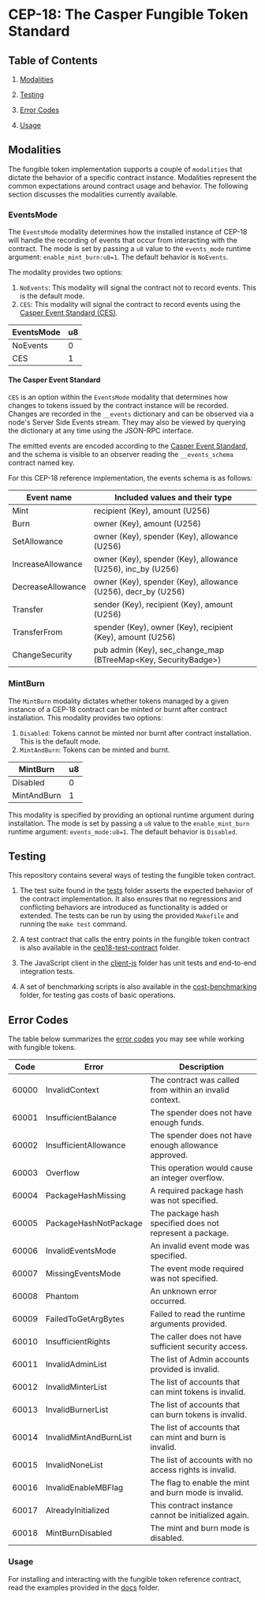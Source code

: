 # CEP-18: The Casper Fungible Token Standard

## Table of Contents

1. [Modalities](#modalities)

2. [Testing](#testing)

3. [Error Codes](#error-codes)

4. [Usage](#usage)

## Modalities

The fungible token implementation supports a couple of `modalities` that dictate the behavior of a specific contract instance. Modalities represent the common expectations around contract usage and behavior. The following section discusses the modalities currently available.

<!-- TODO can any of these modalities be changed after installation? 
If not, add this warning: **IMPORTANT: This mode cannot be changed once the contract has been installed.** -->

### EventsMode

The `EventsMode` modality determines how the installed instance of CEP-18 will handle the recording of events that occur from interacting with the contract. The mode is set by passing a `u8` value to the `events_mode` runtime argument: `enable_mint_burn:u8=1`. The default behavior is `NoEvents`.

The modality provides two options:

1. `NoEvents`: This modality will signal the contract not to record events. This is the default mode.
2. `CES`: This modality will signal the contract to record events using the [Casper Event Standard (CES)](#casper-event-standard).

| EventsMode | u8  |
| ---------- | --- |
| NoEvents   | 0   |
| CES        | 1   |

<!-- TODO add an example 

**Example**:

```bash

```
-->

#### The Casper Event Standard

`CES` is an option within the `EventsMode` modality that determines how changes to tokens issued by the contract instance will be recorded. Changes are recorded in the `__events` dictionary and can be observed via a node's Server Side Events stream. They may also be viewed by querying the dictionary at any time using the JSON-RPC interface.

<!-- TODO who creates this dictionary? Is it managed by the casper_event_standard crate? -->

The emitted events are encoded according to the [Casper Event Standard](https://github.com/make-software/casper-event-standard), and the schema is visible to an observer reading the `__events_schema` contract named key.

For this CEP-18 reference implementation, the events schema is as follows:

<!-- TODO check the table with the dev team -->

| Event name        | Included values and their type                                 |
| ----------------- | -------------------------------------------------------------- |
| Mint              | recipient (Key), amount (U256)                                 |
| Burn              | owner (Key), amount (U256)                                     |
| SetAllowance      | owner (Key), spender (Key), allowance (U256)                   |
| IncreaseAllowance | owner (Key), spender (Key), allowance (U256), inc_by (U256)    |
| DecreaseAllowance | owner (Key), spender (Key), allowance (U256), decr_by (U256)   |
| Transfer          | sender (Key), recipient (Key), amount (U256)                   |
| TransferFrom      | spender (Key), owner (Key), recipient (Key), amount (U256)     |
| ChangeSecurity    | pub admin (Key), sec_change_map (BTreeMap<Key, SecurityBadge>) |


### MintBurn

The `MintBurn` modality dictates whether tokens managed by a given instance of a CEP-18 contract can be minted or burnt after contract installation. This modality provides two options:

1. `Disabled`: Tokens cannot be minted nor burnt after contract installation. This is the default mode.
2. `MintAndBurn`: Tokens can be minted and burnt.

| MintBurn    | u8  |
| ----------- | --- |
| Disabled    | 0   |
| MintAndBurn | 1   |

This modality is specified by providing an optional runtime argument during installation. The mode is set by passing a `u8` value to the `enable_mint_burn` runtime argument: `events_mode:u8=1`. The default behavior is `Disabled`.

<!-- TODO add an example 

**Example**:

```bash

```
-->



## Testing

This repository contains several ways of testing the fungible token contract.

1. The test suite found in the [tests](../tests/) folder asserts the expected behavior of the contract implementation. It also ensures that no regressions and conflicting behaviors are introduced as functionality is added or extended. The tests can be run by using the provided `Makefile` and running the `make test` command.

2. A test contract that calls the entry points in the fungible token contract is also available in the [cep18-test-contract](../cep18-test-contract/) folder.

3. The JavaScript client in the [client-js](../client-js/README.md) folder has unit tests and end-to-end integration tests.

4. A set of benchmarking scripts is also available in the [cost-benchmarking](../cost-benchmarking/README.md) folder, for testing gas costs of basic operations.


## Error Codes

<!-- TODO check with the dev team if the explanations are correct -->

The table below summarizes the [error codes](./src/error.rs) you may see while working with fungible tokens.

| Code  | Error                  | Description                                             |
| ----- | ---------------------- | --------------------------------------------------------|
| 60000 | InvalidContext         | The contract was called from within an invalid context. |
| 60001 | InsufficientBalance    | The spender does not have enough funds.                 |
| 60002 | InsufficientAllowance  | The spender does not have enough allowance approved.    |
| 60003 | Overflow               | This operation would cause an integer overflow.         |
| 60004 | PackageHashMissing     | A required package hash was not specified.              |
| 60005 | PackageHashNotPackage  | The package hash specified does not represent a package.|
| 60006 | InvalidEventsMode      | An invalid event mode was specified.                    |
| 60007 | MissingEventsMode      | The event mode required was not specified.              |
| 60008 | Phantom                | An unknown error occurred.                              |
| 60009 | FailedToGetArgBytes    | Failed to read the runtime arguments provided.          |
| 60010 | InsufficientRights     | The caller does not have sufficient security access.    |
| 60011 | InvalidAdminList       | The list of Admin accounts provided is invalid.         |
| 60012 | InvalidMinterList      | The list of accounts that can mint tokens is invalid.   |
| 60013 | InvalidBurnerList      | The list of accounts that can burn tokens is invalid.   |
| 60014 | InvalidMintAndBurnList | The list of accounts that can mint and burn is invalid. |
| 60015 | InvalidNoneList        | The list of accounts with no access rights is invalid.  |
| 60016 | InvalidEnableMBFlag    | The flag to enable the mint and burn mode is invalid.   |
| 60017 | AlreadyInitialized     | This contract instance cannot be initialized again.     |
| 60018 | MintBurnDisabled       | The mint and burn mode is disabled.                     |

### Usage

For installing and interacting with the fungible token reference contract, read the examples provided in the [docs](../docs) folder.
